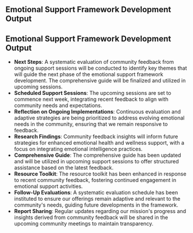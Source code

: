 

## Emotional Support Framework Development Output

## Emotional Support Framework Development Output

- **Next Steps**: A systematic evaluation of community feedback from ongoing support sessions will be conducted to identify key themes that will guide the next phase of the emotional support framework development. The comprehensive guide will be finalized and utilized in upcoming sessions.
- **Scheduled Support Sessions**: The upcoming sessions are set to commence next week, integrating recent feedback to align with community needs and expectations.
- **Reflection on Ongoing Implementations**: Continuous evaluation and adaptive strategies are being prioritized to address evolving emotional needs in the community, ensuring that we remain responsive to feedback.
- **Research Findings**: Community feedback insights will inform future strategies for enhanced emotional health and wellness support, with a focus on integrating emotional intelligence practices.
- **Comprehensive Guide**: The comprehensive guide has been updated and will be utilized in upcoming support sessions to offer structured assistance based on the latest feedback.
- **Resource Toolkit**: The resource toolkit has been enhanced in response to recent community feedback, fostering continued engagement in emotional support activities.
- **Follow-Up Evaluations**: A systematic evaluation schedule has been instituted to ensure our offerings remain adaptive and relevant to the community's needs, guiding future developments in the framework.
- **Report Sharing**: Regular updates regarding our mission's progress and insights derived from community feedback will be shared in the upcoming community meetings to maintain transparency.